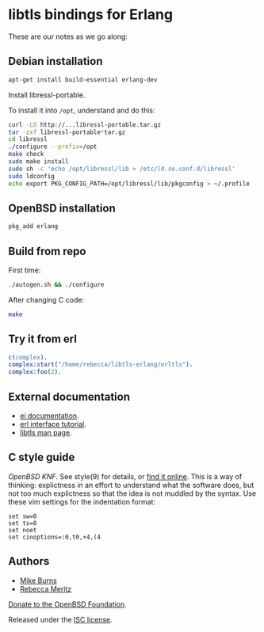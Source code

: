 libtls bindings for Erlang
==========================

These are our notes as we go along:

Debian installation
-------------------

```sh
apt-get install build-essential erlang-dev
```

Install libressl-portable.

To install it into `/opt`, understand and do this:

```sh
curl -LO http://...libressl-portable.tar.gz
tar -zxf libressl-portable*tar.gz
cd libressl
./configure --prefix=/opt
make check
sudo make install
sudo sh -c 'echo /opt/libressl/lib > /etc/ld.so.conf.d/libressl'
sudo ldconfig
echo export PKG_CONFIG_PATH=/opt/libressl/lib/pkgconfig > ~/.profile
```

OpenBSD installation
--------------------

```sh
pkg_add erlang
```

Build from repo
---------------

First time:

```sh
./autogen.sh && ./configure
```

After changing C code:

```sh
make
```

Try it from erl
---------------

```erlang
c(complex).
complex:start("/home/rebecca/libtls-erlang/erltls").
complex:foo(2).
```

External documentation
----------------------

* [ei documentation][].
* [erl interface tutorial][].
* [libtls man page][].

[ei documentation]: http://erlang.org/doc/man/ei.html
[erl interface tutorial]: http://erlang.org/doc/tutorial/erl_interface.html
[libtls man page]: http://www.openbsd.org/cgi-bin/man.cgi/OpenBSD-current/man3/tls_accept_socket.3

C style guide
-------------

*OpenBSD KNF*. See style(9) for details, or [find it online][openbsd-knf]. This
is a way of thinking: explictness in an effort to understand what the software
does, but not too much explictness so that the idea is not muddled by the
syntax. Use these vim settings for the indentation format:

    set sw=0
    set ts=8
    set noet
    set cinoptions=:0,t0,+4,(4

[openbsd-knf]: http://www.openbsd.org/cgi-bin/man.cgi/OpenBSD-current/man9/style.9

Authors
-------

* [Mike Burns](https://mike-burns.com)
* [Rebecca Meritz](http://rebecca.meritz.com/)

[Donate to the OpenBSD Foundation](http://www.openbsdfoundation.org/donations.html).

Released under the [ISC license][LICENSE].

[LICENSE]: https://github.com/meritz-burns/erltls/blob/master/LICENSE

